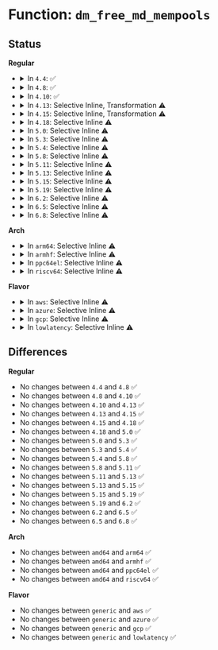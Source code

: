 # Function: <code>dm_free_md_mempools</code>

## Status
<b>Regular</b>
<ul>
<li>
<details>
<summary>In <code>4.4</code>: ✅</summary>

```c
void dm_free_md_mempools(struct dm_md_mempools *pools);
```

**Collision:** Unique Global

**Inline:** No

**Transformation:** False

**Instances:**

```
In drivers/md/dm.c (ffffffff816a49f0)
Location: drivers/md/dm.c:3542
Inline: False
Direct callers:
  - drivers/md/dm.c:dm_alloc_md_mempools
  - drivers/md/dm-table.c:dm_table_destroy
  - drivers/md/dm-table.c:dm_table_free_md_mempools
```
**Symbols:**

```
ffffffff816a49f0-ffffffff816a4a2d: dm_free_md_mempools (STB_GLOBAL)
```
</details>
</li>
<li>
<details>
<summary>In <code>4.8</code>: ✅</summary>

```c
void dm_free_md_mempools(struct dm_md_mempools *pools);
```

**Collision:** Unique Global

**Inline:** No

**Transformation:** False

**Instances:**

```
In drivers/md/dm.c (ffffffff81704ba0)
Location: drivers/md/dm.c:2543
Inline: False
Direct callers:
  - drivers/md/dm.c:dm_alloc_md_mempools
  - drivers/md/dm-table.c:dm_table_free_md_mempools
  - drivers/md/dm-table.c:dm_table_destroy
```
**Symbols:**

```
ffffffff81704ba0-ffffffff81704bdd: dm_free_md_mempools (STB_GLOBAL)
```
</details>
</li>
<li>
<details>
<summary>In <code>4.10</code>: ✅</summary>

```c
void dm_free_md_mempools(struct dm_md_mempools *pools);
```

**Collision:** Unique Global

**Inline:** No

**Transformation:** False

**Instances:**

```
In drivers/md/dm.c (ffffffff81736a50)
Location: drivers/md/dm.c:2603
Inline: False
Direct callers:
  - drivers/md/dm.c:dm_alloc_md_mempools
  - drivers/md/dm-table.c:dm_table_free_md_mempools
  - drivers/md/dm-table.c:dm_table_destroy
```
**Symbols:**

```
ffffffff81736a50-ffffffff81736a8d: dm_free_md_mempools (STB_GLOBAL)
```
</details>
</li>
<li>
<details>
<summary>In <code>4.13</code>: Selective Inline, Transformation ⚠️</summary>

```c
void dm_free_md_mempools(struct dm_md_mempools *pools);
```

**Collision:** Unique Global

**Inline:** Selective

**Transformation:** True

**Instances:**

```
In drivers/md/dm.c (ffffffff8174ff2a)
Location: drivers/md/dm.c:2804
Inline: True
Inline callers:
  - drivers/md/dm.c:dm_alloc_md_mempools
Direct callers:
  - drivers/md/dm.c:dm_alloc_md_mempools
  - drivers/md/dm-table.c:dm_table_free_md_mempools
  - drivers/md/dm-table.c:dm_table_destroy
```
**Symbols:**

```
ffffffff8174e2e0-ffffffff8174e30e: dm_free_md_mempools.part.33 (STB_LOCAL)
ffffffff8174ffa0-ffffffff8174ffb7: dm_free_md_mempools (STB_GLOBAL)
```
</details>
</li>
<li>
<details>
<summary>In <code>4.15</code>: Selective Inline, Transformation ⚠️</summary>

```c
void dm_free_md_mempools(struct dm_md_mempools *pools);
```

**Collision:** Unique Global

**Inline:** Selective

**Transformation:** True

**Instances:**

```
In drivers/md/dm.c (ffffffff817c2107)
Location: drivers/md/dm.c:2783
Inline: True
Inline callers:
  - drivers/md/dm.c:dm_alloc_md_mempools
Direct callers:
  - drivers/md/dm.c:dm_alloc_md_mempools
  - drivers/md/dm-table.c:dm_table_free_md_mempools
  - drivers/md/dm-table.c:dm_table_destroy
```
**Symbols:**

```
ffffffff817c0310-ffffffff817c033e: dm_free_md_mempools.part.32 (STB_LOCAL)
ffffffff817c2180-ffffffff817c2197: dm_free_md_mempools (STB_GLOBAL)
```
</details>
</li>
<li>
<details>
<summary>In <code>4.18</code>: Selective Inline ⚠️</summary>

```c
void dm_free_md_mempools(struct dm_md_mempools *pools);
```

**Collision:** Unique Global

**Inline:** Selective

**Transformation:** False

**Instances:**

```
In drivers/md/dm.c (ffffffff8180a8c0)
Location: drivers/md/dm.c:2977
Inline: True
Inline callers:
  - drivers/md/dm.c:dm_alloc_md_mempools
Direct callers:
  - drivers/md/dm-table.c:dm_table_free_md_mempools
  - drivers/md/dm-table.c:dm_table_destroy
```
**Symbols:**

```
ffffffff8180a950-ffffffff8180a97f: dm_free_md_mempools (STB_GLOBAL)
```
</details>
</li>
<li>
<details>
<summary>In <code>5.0</code>: Selective Inline ⚠️</summary>

```c
void dm_free_md_mempools(struct dm_md_mempools *pools);
```

**Collision:** Unique Global

**Inline:** Selective

**Transformation:** False

**Instances:**

```
In drivers/md/dm.c (ffffffff818368ea)
Location: drivers/md/dm.c:2999
Inline: True
Inline callers:
  - drivers/md/dm.c:dm_alloc_md_mempools
  - drivers/md/dm.c:dm_alloc_md_mempools
Direct callers:
  - drivers/md/dm-table.c:dm_table_free_md_mempools
  - drivers/md/dm-table.c:dm_table_destroy
```
**Symbols:**

```
ffffffff81836950-ffffffff8183697f: dm_free_md_mempools (STB_GLOBAL)
```
</details>
</li>
<li>
<details>
<summary>In <code>5.3</code>: Selective Inline ⚠️</summary>

```c
void dm_free_md_mempools(struct dm_md_mempools *pools);
```

**Collision:** Unique Global

**Inline:** Selective

**Transformation:** False

**Instances:**

```
In drivers/md/dm.c (ffffffff8187949d)
Location: drivers/md/dm.c:3030
Inline: True
Inline callers:
  - drivers/md/dm.c:dm_alloc_md_mempools
  - drivers/md/dm.c:dm_alloc_md_mempools
Direct callers:
  - drivers/md/dm-table.c:dm_table_free_md_mempools
  - drivers/md/dm-table.c:dm_table_destroy
```
**Symbols:**

```
ffffffff81879500-ffffffff81879532: dm_free_md_mempools (STB_GLOBAL)
```
</details>
</li>
<li>
<details>
<summary>In <code>5.4</code>: Selective Inline ⚠️</summary>

```c
void dm_free_md_mempools(struct dm_md_mempools *pools);
```

**Collision:** Unique Global

**Inline:** Selective

**Transformation:** False

**Instances:**

```
In drivers/md/dm.c (ffffffff818ab2dd)
Location: drivers/md/dm.c:3035
Inline: True
Inline callers:
  - drivers/md/dm.c:dm_alloc_md_mempools
  - drivers/md/dm.c:dm_alloc_md_mempools
Direct callers:
  - drivers/md/dm-table.c:dm_table_free_md_mempools
  - drivers/md/dm-table.c:dm_table_destroy
```
**Symbols:**

```
ffffffff818ab340-ffffffff818ab372: dm_free_md_mempools (STB_GLOBAL)
```
</details>
</li>
<li>
<details>
<summary>In <code>5.8</code>: Selective Inline ⚠️</summary>

```c
void dm_free_md_mempools(struct dm_md_mempools *pools);
```

**Collision:** Unique Global

**Inline:** Selective

**Transformation:** False

**Instances:**

```
In drivers/md/dm.c (ffffffff8197b4aa)
Location: drivers/md/dm.c:3098
Inline: True
Inline callers:
  - drivers/md/dm.c:dm_alloc_md_mempools
  - drivers/md/dm.c:dm_alloc_md_mempools
Direct callers:
  - drivers/md/dm-table.c:dm_table_free_md_mempools
  - drivers/md/dm-table.c:dm_table_destroy
```
**Symbols:**

```
ffffffff8197b510-ffffffff8197b544: dm_free_md_mempools (STB_GLOBAL)
```
</details>
</li>
<li>
<details>
<summary>In <code>5.11</code>: Selective Inline ⚠️</summary>

```c
void dm_free_md_mempools(struct dm_md_mempools *pools);
```

**Collision:** Unique Global

**Inline:** Selective

**Transformation:** False

**Instances:**

```
In drivers/md/dm.c (ffffffff8197fc40)
Location: drivers/md/dm.c:2944
Inline: True
Inline callers:
  - drivers/md/dm.c:dm_alloc_md_mempools
  - drivers/md/dm.c:dm_alloc_md_mempools
Direct callers:
  - drivers/md/dm-table.c:dm_table_free_md_mempools
  - drivers/md/dm-table.c:dm_table_destroy
```
**Symbols:**

```
ffffffff8197fd20-ffffffff8197fd54: dm_free_md_mempools (STB_GLOBAL)
```
</details>
</li>
<li>
<details>
<summary>In <code>5.13</code>: Selective Inline ⚠️</summary>

```c
void dm_free_md_mempools(struct dm_md_mempools *pools);
```

**Collision:** Unique Global

**Inline:** Selective

**Transformation:** False

**Instances:**

```
In drivers/md/dm.c (ffffffff81963dc8)
Location: drivers/md/dm.c:2963
Inline: True
Inline callers:
  - drivers/md/dm.c:dm_alloc_md_mempools
  - drivers/md/dm.c:dm_alloc_md_mempools
Direct callers:
  - drivers/md/dm-table.c:dm_table_free_md_mempools
  - drivers/md/dm-table.c:dm_table_destroy
```
**Symbols:**

```
ffffffff81963ea0-ffffffff81963ed4: dm_free_md_mempools (STB_GLOBAL)
```
</details>
</li>
<li>
<details>
<summary>In <code>5.15</code>: Selective Inline ⚠️</summary>

```c
void dm_free_md_mempools(struct dm_md_mempools *pools);
```

**Collision:** Unique Global

**Inline:** Selective

**Transformation:** False

**Instances:**

```
In drivers/md/dm.c (ffffffff81a0bd78)
Location: drivers/md/dm.c:2852
Inline: True
Inline callers:
  - drivers/md/dm.c:dm_alloc_md_mempools
  - drivers/md/dm.c:dm_alloc_md_mempools
Direct callers:
  - drivers/md/dm-table.c:dm_table_free_md_mempools
  - drivers/md/dm-table.c:dm_table_destroy
```
**Symbols:**

```
ffffffff81a0be50-ffffffff81a0be84: dm_free_md_mempools (STB_GLOBAL)
```
</details>
</li>
<li>
<details>
<summary>In <code>5.19</code>: Selective Inline ⚠️</summary>

```c
void dm_free_md_mempools(struct dm_md_mempools *pools);
```

**Collision:** Unique Global

**Inline:** Selective

**Transformation:** False

**Instances:**

```
In drivers/md/dm.c (ffffffff81b742fb)
Location: drivers/md/dm.c:3033
Inline: True
Inline callers:
  - drivers/md/dm.c:dm_alloc_md_mempools
  - drivers/md/dm.c:dm_alloc_md_mempools
  - drivers/md/dm.c:__bind
  - drivers/md/dm.c:__bind
  - drivers/md/dm.c:cleanup_mapped_device
  - drivers/md/dm.c:cleanup_mapped_device
Direct callers:
  - drivers/md/dm-table.c:dm_table_destroy
```
**Symbols:**

```
ffffffff81b74370-ffffffff81b743ae: dm_free_md_mempools (STB_GLOBAL)
```
</details>
</li>
<li>
<details>
<summary>In <code>6.2</code>: Selective Inline ⚠️</summary>

```c
void dm_free_md_mempools(struct dm_md_mempools *pools);
```

**Collision:** Unique Global

**Inline:** Selective

**Transformation:** False

**Instances:**

```
In drivers/md/dm.c (ffffffff81d0d109)
Location: drivers/md/dm.c:3090
Inline: True
Inline callers:
  - drivers/md/dm.c:__bind
  - drivers/md/dm.c:__bind
  - drivers/md/dm.c:cleanup_mapped_device
  - drivers/md/dm.c:cleanup_mapped_device
Direct callers:
  - drivers/md/dm-table.c:dm_table_alloc_md_mempools
  - drivers/md/dm-table.c:dm_table_destroy
```
**Symbols:**

```
ffffffff81d111e0-ffffffff81d1121e: dm_free_md_mempools (STB_GLOBAL)
```
</details>
</li>
<li>
<details>
<summary>In <code>6.5</code>: Selective Inline ⚠️</summary>

```c
void dm_free_md_mempools(struct dm_md_mempools *pools);
```

**Collision:** Unique Global

**Inline:** Selective

**Transformation:** False

**Instances:**

```
In drivers/md/dm.c (ffffffff81d75ec9)
Location: drivers/md/dm.c:3133
Inline: True
Inline callers:
  - drivers/md/dm.c:__bind
  - drivers/md/dm.c:__bind
  - drivers/md/dm.c:cleanup_mapped_device
  - drivers/md/dm.c:cleanup_mapped_device
Direct callers:
  - drivers/md/dm-table.c:dm_table_alloc_md_mempools
  - drivers/md/dm-table.c:dm_table_destroy
```
**Symbols:**

```
ffffffff81d7a670-ffffffff81d7a6ae: dm_free_md_mempools (STB_GLOBAL)
```
</details>
</li>
<li>
<details>
<summary>In <code>6.8</code>: Selective Inline ⚠️</summary>

```c
void dm_free_md_mempools(struct dm_md_mempools *pools);
```

**Collision:** Unique Global

**Inline:** Selective

**Transformation:** False

**Instances:**

```
In drivers/md/dm.c (ffffffff81e2d0f9)
Location: drivers/md/dm.c:3141
Inline: True
Inline callers:
  - drivers/md/dm.c:__bind
  - drivers/md/dm.c:__bind
  - drivers/md/dm.c:cleanup_mapped_device
  - drivers/md/dm.c:cleanup_mapped_device
Direct callers:
  - drivers/md/dm-table.c:dm_table_alloc_md_mempools
  - drivers/md/dm-table.c:dm_table_destroy
```
**Symbols:**

```
ffffffff81e31810-ffffffff81e3184e: dm_free_md_mempools (STB_GLOBAL)
```
</details>
</li>
</ul>
<b>Arch</b>
<ul>
<li>
<details>
<summary>In <code>arm64</code>: Selective Inline ⚠️</summary>

```c
void dm_free_md_mempools(struct dm_md_mempools *pools);
```

**Collision:** Unique Global

**Inline:** Selective

**Transformation:** False

**Instances:**

```
In drivers/md/dm.c (ffff800010b015dc)
Location: drivers/md/dm.c:3035
Inline: True
Inline callers:
  - drivers/md/dm.c:dm_alloc_md_mempools
  - drivers/md/dm.c:dm_alloc_md_mempools
Direct callers:
  - drivers/md/dm-table.c:dm_table_free_md_mempools
  - drivers/md/dm-table.c:dm_table_destroy
```
**Symbols:**

```
ffff800010b01660-ffff800010b016a0: dm_free_md_mempools (STB_GLOBAL)
```
</details>
</li>
<li>
<details>
<summary>In <code>armhf</code>: Selective Inline ⚠️</summary>

```c
void dm_free_md_mempools(struct dm_md_mempools *pools);
```

**Collision:** Unique Global

**Inline:** Selective

**Transformation:** False

**Instances:**

```
In drivers/md/dm.c (c0be0d1c)
Location: drivers/md/dm.c:3035
Inline: True
Inline callers:
  - drivers/md/dm.c:dm_alloc_md_mempools
  - drivers/md/dm.c:dm_alloc_md_mempools
Direct callers:
  - drivers/md/dm-table.c:dm_table_free_md_mempools
  - drivers/md/dm-table.c:dm_table_destroy
```
**Symbols:**

```
c0be0d7c-c0be0db0: dm_free_md_mempools (STB_GLOBAL)
```
</details>
</li>
<li>
<details>
<summary>In <code>ppc64el</code>: Selective Inline ⚠️</summary>

```c
void dm_free_md_mempools(struct dm_md_mempools *pools);
```

**Collision:** Unique Global

**Inline:** Selective

**Transformation:** False

**Instances:**

```
In drivers/md/dm.c (c000000000bf0980)
Location: drivers/md/dm.c:3035
Inline: True
Inline callers:
  - drivers/md/dm.c:dm_alloc_md_mempools
  - drivers/md/dm.c:dm_alloc_md_mempools
Direct callers:
  - drivers/md/dm-table.c:dm_table_free_md_mempools
  - drivers/md/dm-table.c:dm_table_destroy
```
**Symbols:**

```
c000000000bf0a30-c000000000bf0a8c: dm_free_md_mempools (STB_GLOBAL)
```
</details>
</li>
<li>
<details>
<summary>In <code>riscv64</code>: Selective Inline ⚠️</summary>

```c
void dm_free_md_mempools(struct dm_md_mempools *pools);
```

**Collision:** Unique Global

**Inline:** Selective

**Transformation:** False

**Instances:**

```
In drivers/md/dm.c (ffffffe0006f1576)
Location: drivers/md/dm.c:3035
Inline: True
Inline callers:
  - drivers/md/dm.c:dm_alloc_md_mempools
  - drivers/md/dm.c:dm_alloc_md_mempools
Direct callers:
  - drivers/md/dm-table.c:dm_table_free_md_mempools
  - drivers/md/dm-table.c:dm_table_destroy
```
**Symbols:**

```
ffffffe0006f15ce-ffffffe0006f1610: dm_free_md_mempools (STB_GLOBAL)
```
</details>
</li>
</ul>
<b>Flavor</b>
<ul>
<li>
<details>
<summary>In <code>aws</code>: Selective Inline ⚠️</summary>

```c
void dm_free_md_mempools(struct dm_md_mempools *pools);
```

**Collision:** Unique Global

**Inline:** Selective

**Transformation:** False

**Instances:**

```
In drivers/md/dm.c (ffffffff8185115d)
Location: drivers/md/dm.c:3035
Inline: True
Inline callers:
  - drivers/md/dm.c:dm_alloc_md_mempools
  - drivers/md/dm.c:dm_alloc_md_mempools
Direct callers:
  - drivers/md/dm-table.c:dm_table_free_md_mempools
  - drivers/md/dm-table.c:dm_table_destroy
```
**Symbols:**

```
ffffffff818511c0-ffffffff818511f2: dm_free_md_mempools (STB_GLOBAL)
```
</details>
</li>
<li>
<details>
<summary>In <code>azure</code>: Selective Inline ⚠️</summary>

```c
void dm_free_md_mempools(struct dm_md_mempools *pools);
```

**Collision:** Unique Global

**Inline:** Selective

**Transformation:** False

**Instances:**

```
In drivers/md/dm.c (ffffffff8181876d)
Location: drivers/md/dm.c:3035
Inline: True
Inline callers:
  - drivers/md/dm.c:dm_alloc_md_mempools
  - drivers/md/dm.c:dm_alloc_md_mempools
Direct callers:
  - drivers/md/dm-table.c:dm_table_free_md_mempools
  - drivers/md/dm-table.c:dm_table_destroy
```
**Symbols:**

```
ffffffff818187d0-ffffffff81818802: dm_free_md_mempools (STB_GLOBAL)
```
</details>
</li>
<li>
<details>
<summary>In <code>gcp</code>: Selective Inline ⚠️</summary>

```c
void dm_free_md_mempools(struct dm_md_mempools *pools);
```

**Collision:** Unique Global

**Inline:** Selective

**Transformation:** False

**Instances:**

```
In drivers/md/dm.c (ffffffff818a078d)
Location: drivers/md/dm.c:3035
Inline: True
Inline callers:
  - drivers/md/dm.c:dm_alloc_md_mempools
  - drivers/md/dm.c:dm_alloc_md_mempools
Direct callers:
  - drivers/md/dm-table.c:dm_table_free_md_mempools
  - drivers/md/dm-table.c:dm_table_destroy
```
**Symbols:**

```
ffffffff818a07f0-ffffffff818a0822: dm_free_md_mempools (STB_GLOBAL)
```
</details>
</li>
<li>
<details>
<summary>In <code>lowlatency</code>: Selective Inline ⚠️</summary>

```c
void dm_free_md_mempools(struct dm_md_mempools *pools);
```

**Collision:** Unique Global

**Inline:** Selective

**Transformation:** False

**Instances:**

```
In drivers/md/dm.c (ffffffff818bc9cd)
Location: drivers/md/dm.c:3035
Inline: True
Inline callers:
  - drivers/md/dm.c:dm_alloc_md_mempools
  - drivers/md/dm.c:dm_alloc_md_mempools
Direct callers:
  - drivers/md/dm-table.c:dm_table_free_md_mempools
  - drivers/md/dm-table.c:dm_table_destroy
```
**Symbols:**

```
ffffffff818bca30-ffffffff818bca62: dm_free_md_mempools (STB_GLOBAL)
```
</details>
</li>
</ul>

## Differences
<b>Regular</b>
<ul>
<li>
No changes between <code>4.4</code> and <code>4.8</code> ✅
</li>
<li>
No changes between <code>4.8</code> and <code>4.10</code> ✅
</li>
<li>
No changes between <code>4.10</code> and <code>4.13</code> ✅
</li>
<li>
No changes between <code>4.13</code> and <code>4.15</code> ✅
</li>
<li>
No changes between <code>4.15</code> and <code>4.18</code> ✅
</li>
<li>
No changes between <code>4.18</code> and <code>5.0</code> ✅
</li>
<li>
No changes between <code>5.0</code> and <code>5.3</code> ✅
</li>
<li>
No changes between <code>5.3</code> and <code>5.4</code> ✅
</li>
<li>
No changes between <code>5.4</code> and <code>5.8</code> ✅
</li>
<li>
No changes between <code>5.8</code> and <code>5.11</code> ✅
</li>
<li>
No changes between <code>5.11</code> and <code>5.13</code> ✅
</li>
<li>
No changes between <code>5.13</code> and <code>5.15</code> ✅
</li>
<li>
No changes between <code>5.15</code> and <code>5.19</code> ✅
</li>
<li>
No changes between <code>5.19</code> and <code>6.2</code> ✅
</li>
<li>
No changes between <code>6.2</code> and <code>6.5</code> ✅
</li>
<li>
No changes between <code>6.5</code> and <code>6.8</code> ✅
</li>
</ul>
<b>Arch</b>
<ul>
<li>
No changes between <code>amd64</code> and <code>arm64</code> ✅
</li>
<li>
No changes between <code>amd64</code> and <code>armhf</code> ✅
</li>
<li>
No changes between <code>amd64</code> and <code>ppc64el</code> ✅
</li>
<li>
No changes between <code>amd64</code> and <code>riscv64</code> ✅
</li>
</ul>
<b>Flavor</b>
<ul>
<li>
No changes between <code>generic</code> and <code>aws</code> ✅
</li>
<li>
No changes between <code>generic</code> and <code>azure</code> ✅
</li>
<li>
No changes between <code>generic</code> and <code>gcp</code> ✅
</li>
<li>
No changes between <code>generic</code> and <code>lowlatency</code> ✅
</li>
</ul>
